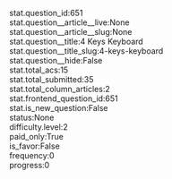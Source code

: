 stat.question_id:651  
stat.question__article__live:None  
stat.question__article__slug:None  
stat.question__title:4 Keys Keyboard  
stat.question__title_slug:4-keys-keyboard  
stat.question__hide:False  
stat.total_acs:15  
stat.total_submitted:35  
stat.total_column_articles:2  
stat.frontend_question_id:651  
stat.is_new_question:False  
status:None  
difficulty.level:2  
paid_only:True  
is_favor:False  
frequency:0  
progress:0  
